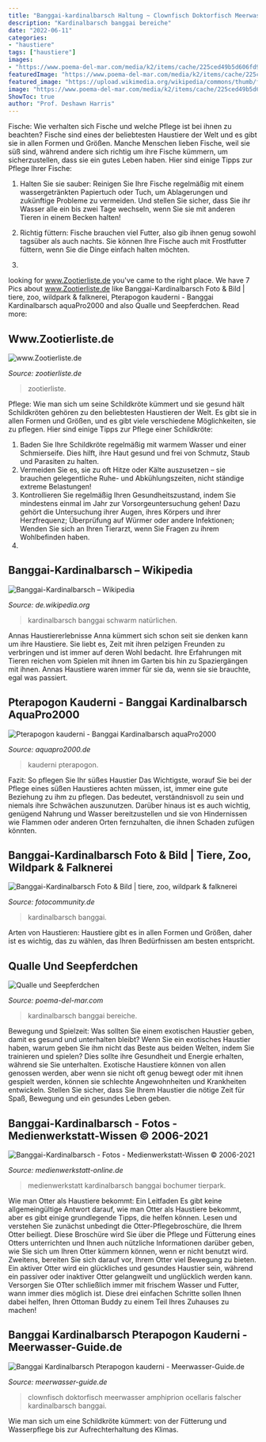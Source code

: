 ```yaml
---
title: "Banggai-kardinalbarsch Haltung ~ Clownfisch Doktorfisch Meerwasser Amphiprion Ocellaris Falscher Kardinalbarsch Banggai"
description: "Kardinalbarsch banggai bereiche"
date: "2022-06-11"
categories:
- "haustiere"
tags: ["haustiere"]
images:
- "https://www.poema-del-mar.com/media/k2/items/cache/225ced49b5d606fd924d5e5beb129bf3_M.jpg"
featuredImage: "https://www.poema-del-mar.com/media/k2/items/cache/225ced49b5d606fd924d5e5beb129bf3_M.jpg"
featured_image: "https://upload.wikimedia.org/wikipedia/commons/thumb/f/f4/Pterapogon_kauderni5.JPG/330px-Pterapogon_kauderni5.JPG"
image: "https://www.poema-del-mar.com/media/k2/items/cache/225ced49b5d606fd924d5e5beb129bf3_M.jpg"
ShowToc: true
author: "Prof. Deshawn Harris"
---
```



Fische: Wie verhalten sich Fische und welche Pflege ist bei ihnen zu beachten?
Fische sind eines der beliebtesten Haustiere der Welt und es gibt sie in allen Formen und Größen. Manche Menschen lieben Fische, weil sie süß sind, während andere sich richtig um ihre Fische kümmern, um sicherzustellen, dass sie ein gutes Leben haben. Hier sind einige Tipps zur Pflege Ihrer Fische:
1. Halten Sie sie sauber: Reinigen Sie Ihre Fische regelmäßig mit einem wassergetränkten Papiertuch oder Tuch, um Ablagerungen und zukünftige Probleme zu vermeiden. Und stellen Sie sicher, dass Sie ihr Wasser alle ein bis zwei Tage wechseln, wenn Sie sie mit anderen Tieren in einem Becken halten!

2. Richtig füttern: Fische brauchen viel Futter, also gib ihnen genug sowohl tagsüber als auch nachts. Sie können Ihre Fische auch mit Frostfutter füttern, wenn Sie die Dinge einfach halten möchten.

3.

	

		
looking for www.Zootierliste.de you've came to the right place. We have 7 Pics about www.Zootierliste.de like Banggai-Kardinalbarsch Foto &amp; Bild | tiere, zoo, wildpark &amp; falknerei, Pterapogon kauderni - Banggai Kardinalbarsch aquaPro2000 and also Qualle und Seepferdchen. Read more:
		
    
## Www.Zootierliste.de

<img loading=lazy src="https://www.zootierliste.de/imagedb/50905510/f70f2dc6/DSC_0733.jpg" onerror="this.onerror=null;this.src='https://tse1.mm.bing.net/th?id=OIP.C924d0D-rxTsGiv_IR5gBAAAAA&amp;pid=15.1';" alt="www.Zootierliste.de">

_Source: zootierliste.de_

>zootierliste. 

	

Pflege: Wie man sich um seine Schildkröte kümmert und sie gesund hält
Schildkröten gehören zu den beliebtesten Haustieren der Welt. Es gibt sie in allen Formen und Größen, und es gibt viele verschiedene Möglichkeiten, sie zu pflegen. Hier sind einige Tipps zur Pflege einer Schildkröte:
1. Baden Sie Ihre Schildkröte regelmäßig mit warmem Wasser und einer Schmierseife. Dies hilft, ihre Haut gesund und frei von Schmutz, Staub und Parasiten zu halten.
2. Vermeiden Sie es, sie zu oft Hitze oder Kälte auszusetzen – sie brauchen gelegentliche Ruhe- und Abkühlungszeiten, nicht ständige extreme Belastungen!
3. Kontrollieren Sie regelmäßig Ihren Gesundheitszustand, indem Sie mindestens einmal im Jahr zur Vorsorgeuntersuchung gehen! Dazu gehört die Untersuchung ihrer Augen, ihres Körpers und ihrer Herzfrequenz; Überprüfung auf Würmer oder andere Infektionen; Wenden Sie sich an Ihren Tierarzt, wenn Sie Fragen zu ihrem Wohlbefinden haben.
4.

    
## Banggai-Kardinalbarsch – Wikipedia

<img loading=lazy src="https://upload.wikimedia.org/wikipedia/commons/thumb/f/f4/Pterapogon_kauderni5.JPG/330px-Pterapogon_kauderni5.JPG" onerror="this.onerror=null;this.src='https://tse3.mm.bing.net/th?id=OIP.Qbe7PwCLz1ztvZ8FKRMwiQAAAA&amp;pid=15.1';" alt="Banggai-Kardinalbarsch – Wikipedia">

_Source: de.wikipedia.org_

>kardinalbarsch banggai schwarm natürlichen. 

	

Annas Haustiererlebnisse
Anna kümmert sich schon seit sie denken kann um ihre Haustiere. Sie liebt es, Zeit mit ihren pelzigen Freunden zu verbringen und ist immer auf deren Wohl bedacht. Ihre Erfahrungen mit Tieren reichen vom Spielen mit ihnen im Garten bis hin zu Spaziergängen mit ihnen. Annas Haustiere waren immer für sie da, wenn sie sie brauchte, egal was passiert.

    
## Pterapogon Kauderni - Banggai Kardinalbarsch AquaPro2000

<img loading=lazy src="https://www.aquapro2000.de/media/catalog/product/cache/1/image/1024x/c657acbaa43513bfcb392d597dba2b11/k/a/kauderni_1__4.jpg" onerror="this.onerror=null;this.src='https://tse2.mm.bing.net/th?id=OIP.qdbKngrHJ8KhbZWIhORydwHaJm&amp;pid=15.1';" alt="Pterapogon kauderni - Banggai Kardinalbarsch aquaPro2000">

_Source: aquapro2000.de_

>kauderni pterapogon. 

	

Fazit: So pflegen Sie Ihr süßes Haustier
Das Wichtigste, worauf Sie bei der Pflege eines süßen Haustieres achten müssen, ist, immer eine gute Beziehung zu ihm zu pflegen. Das bedeutet, verständnisvoll zu sein und niemals ihre Schwächen auszunutzen. Darüber hinaus ist es auch wichtig, genügend Nahrung und Wasser bereitzustellen und sie von Hindernissen wie Flammen oder anderen Orten fernzuhalten, die ihnen Schaden zufügen könnten.

    
## Banggai-Kardinalbarsch Foto &amp; Bild | Tiere, Zoo, Wildpark &amp; Falknerei

<img loading=lazy src="https://img.fotocommunity.com/banggai-kardinalbarsch-337af2fa-2029-4ecf-84dc-dcbe9fffccf4.jpg?width=1000" onerror="this.onerror=null;this.src='https://tse1.mm.bing.net/th?id=OIP.-QlrfP0ah_Jk_k7852uFeAHaEy&amp;pid=15.1';" alt="Banggai-Kardinalbarsch Foto &amp; Bild | tiere, zoo, wildpark &amp; falknerei">

_Source: fotocommunity.de_

>kardinalbarsch banggai. 

	

Arten von Haustieren: Haustiere gibt es in allen Formen und Größen, daher ist es wichtig, das zu wählen, das Ihren Bedürfnissen am besten entspricht.

    
## Qualle Und Seepferdchen

<img loading=lazy src="https://www.poema-del-mar.com/media/k2/items/cache/225ced49b5d606fd924d5e5beb129bf3_M.jpg" onerror="this.onerror=null;this.src='https://tse3.mm.bing.net/th?id=OIP.qq882Wd8Mp5pIugtJ1xbdgHaEK&amp;pid=15.1';" alt="Qualle und Seepferdchen">

_Source: poema-del-mar.com_

>kardinalbarsch banggai bereiche. 

	

Bewegung und Spielzeit: Was sollten Sie einem exotischen Haustier geben, damit es gesund und unterhalten bleibt?
Wenn Sie ein exotisches Haustier haben, warum geben Sie ihm nicht das Beste aus beiden Welten, indem Sie trainieren und spielen? Dies sollte ihre Gesundheit und Energie erhalten, während sie Sie unterhalten.
Exotische Haustiere können von allen genossen werden, aber wenn sie nicht oft genug bewegt oder mit ihnen gespielt werden, können sie schlechte Angewohnheiten und Krankheiten entwickeln. Stellen Sie sicher, dass Sie Ihrem Haustier die nötige Zeit für Spaß, Bewegung und ein gesundes Leben geben.

    
## Banggai-Kardinalbarsch - Fotos - Medienwerkstatt-Wissen © 2006-2021

<img loading=lazy src="http://www.medienwerkstatt-online.de/lws_wissen/bilder/29626-2.jpg" onerror="this.onerror=null;this.src='https://tse2.mm.bing.net/th?id=OIP.5GEG1tuzOsvMigYhCaRqAgHaE8&amp;pid=15.1';" alt="Banggai-Kardinalbarsch - Fotos - Medienwerkstatt-Wissen © 2006-2021">

_Source: medienwerkstatt-online.de_

>medienwerkstatt kardinalbarsch banggai bochumer tierpark. 

	

Wie man Otter als Haustiere bekommt: Ein Leitfaden
Es gibt keine allgemeingültige Antwort darauf, wie man Otter als Haustiere bekommt, aber es gibt einige grundlegende Tipps, die helfen können. Lesen und verstehen Sie zunächst unbedingt die Otter-Pflegebroschüre, die Ihrem Otter beiliegt. Diese Broschüre wird Sie über die Pflege und Fütterung eines Otters unterrichten und Ihnen auch nützliche Informationen darüber geben, wie Sie sich um Ihren Otter kümmern können, wenn er nicht benutzt wird. Zweitens, bereiten Sie sich darauf vor, Ihrem Otter viel Bewegung zu bieten. Ein aktiver Otter wird ein glückliches und gesundes Haustier sein, während ein passiver oder inaktiver Otter gelangweilt und unglücklich werden kann. Versorgen Sie OTter schließlich immer mit frischem Wasser und Futter, wann immer dies möglich ist. Diese drei einfachen Schritte sollen Ihnen dabei helfen, Ihren Ottoman Buddy zu einem Teil Ihres Zuhauses zu machen!

    
## Banggai Kardinalbarsch Pterapogon Kauderni - Meerwasser-Guide.de

<img loading=lazy src="http://www.meerwasser-guide.de/wp-content/uploads/2020/08/Amphiprion-Ocellaris-Clownfisch-Nemo-768x512.jpg" onerror="this.onerror=null;this.src='https://tse4.mm.bing.net/th?id=OIP.yE485y4Nbk4UY0qpW-SzigHaE8&amp;pid=15.1';" alt="Banggai Kardinalbarsch Pterapogon kauderni - Meerwasser-Guide.de">

_Source: meerwasser-guide.de_

>clownfisch doktorfisch meerwasser amphiprion ocellaris falscher kardinalbarsch banggai. 

	

Wie man sich um eine Schildkröte kümmert: von der Fütterung und Wasserpflege bis zur Aufrechterhaltung des Klimas.

